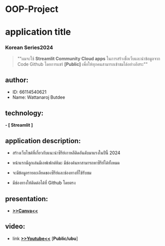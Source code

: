 # OOP-Project

# application title
### Korean Series2024
  > ""ผมจะใช้ **Streamlit Community Cloud apps** ในการสร้างชื่อเว็บและนำข้อมูลจาก Code Github  โดยการแชร์ **[Public]** เพื่อให้ทุกคนสามารถเข้าชมได้อย่างอิสระ""

## author:  
  * ID: 66114540621
  * Name: Wattanaroj Butdee
## technology: 
**- [ Streamlit ]**

## application description:

  - สร้างเว็บไซต์ที่เกี่ยวกับแนะนำซีรีย์เกาหลีติดอันดับมาแรงในปีนี้ 2024

  - หน้าแรกมีลูกเล่นมีเอฟเฟกต์หิมะ มีช่องค้นหาสามารถหาซีรีย์ได้ทั้งหมด

  - จะมีข้อมูลรายละเอียดของซีรีย์และช่องทางที่ใช้รับชม

  - มีช่องทางให้ติดต่อได้ที่ Github โดยตรง

## presentation: 
* [**>>Canva<<**](https://www.canva.com/design/DAF_Z-HELiw/2Gxte3HqvWy_Cwe08015Jw/view?utm_content=DAF_Z-HELiw&utm_campaign=designshare&utm_medium=link&utm_source=editor) 

## video:
* link  [**>>Youtube<<**](https://youtu.be/RXKSwjr8MAE) [**Public/ubu**]

